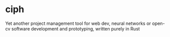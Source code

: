 # ciph
Yet another project management tool for web dev, neural networks or open-cv software development and prototyping, written purely in Rust
